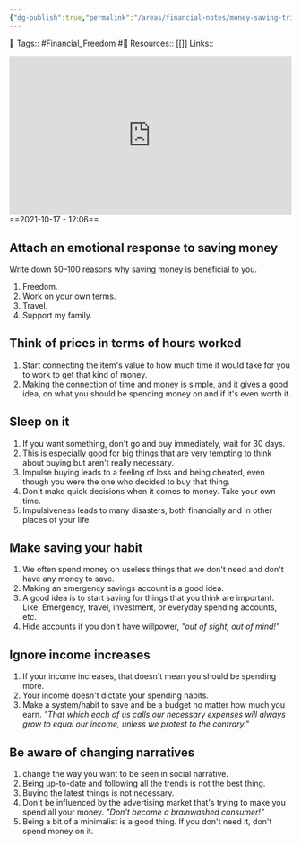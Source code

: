 ```yaml
---
{"dg-publish":true,"permalink":"/areas/financial-notes/money-saving-tricks/","dgPassFrontmatter":true,"noteIcon":"1","created":"2023-11-14T21:08:39.924+05:30","updated":"2023-12-19T20:13:36.670+05:30"}
---
```


🧶 Tags:: #Financial_Freedom #🌱 
Resources:: [[]]
Links::
<div style="position: relative; padding-bottom: 56.25%; /* 16:9 aspect ratio */">
  <iframe
    src="https://www.youtube.com/embed/bDEpev99RFI"
    style="position: absolute; top: 0; left: 0; width: 100%; height: 100%;"
    allow="autoplay; fullscreen"
    frameborder="0"
    scrolling="no"
  ></iframe>
</div>
==2021-10-17 - 12:06==

## Attach an emotional response to saving money
Write down 50–100 reasons why saving money is beneficial to you.
1. Freedom.
2. Work on your own terms.
3. Travel.
4. Support my family.

## Think of prices in terms of hours worked
1. Start connecting the item's value to how much time it would take for you to work to get that kind of money.
2. Making the connection of time and money is simple, and it gives a good idea, on what you should be spending money on and if it's even worth it.

## Sleep on it
1. If you want something, don't go and buy immediately, wait for 30 days.
2. This is especially good for big things that are very tempting to think about buying but aren't really necessary.
3. Impulse buying leads to a feeling of loss and being cheated, even though you were the one who decided to buy that thing.
4. Don't make quick decisions when it comes to money. Take your own time.
5. Impulsiveness leads to many disasters, both financially and in other places of your life.

## Make saving your habit
1. We often spend money on useless things that we don't need and don't have any money to save.
2. Making an emergency savings account is a good idea.
3. A good idea is to start saving for things that you think are important. Like, Emergency, travel, investment, or everyday spending accounts, etc.
4. Hide accounts if you don't have willpower, *"out of sight, out of mind!"*

## Ignore income increases
1. If your income increases, that doesn't mean you should be spending more.
2. Your income doesn't dictate your spending habits.
3. Make a system/habit to save and be a budget no matter how much you earn.
*"That which each of us calls our necessary expenses will always grow to equal our income, unless we protest to the contrary."*

## Be aware of changing narratives
1. change the way you want to be seen in social narrative.
2. Being up-to-date and following all the trends is not the best thing.
3. Buying the latest things is not necessary.
4. Don't be influenced by the advertising market that's trying to make you spend all your money. *"Don't become a brainwashed consumer!"*
5. Being a bit of a minimalist is a good thing. If you don't need it, don't spend money on it.
